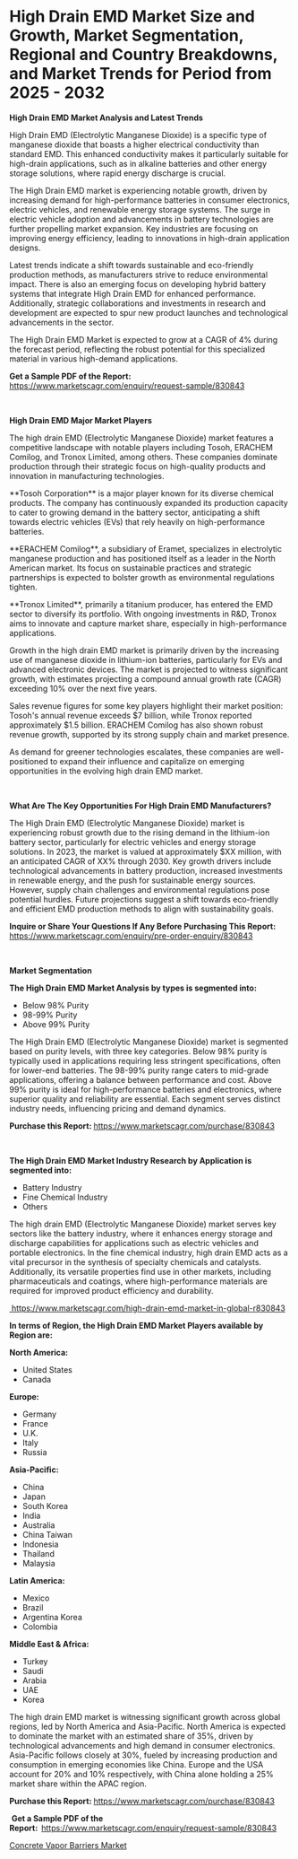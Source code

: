 <p><h1>High Drain EMD Market Size and Growth, Market Segmentation, Regional and Country Breakdowns, and Market Trends for Period from 2025 -  2032</h1></p><p><strong>High Drain EMD Market Analysis and Latest Trends</strong></p>
<p><p>High Drain EMD (Electrolytic Manganese Dioxide) is a specific type of manganese dioxide that boasts a higher electrical conductivity than standard EMD. This enhanced conductivity makes it particularly suitable for high-drain applications, such as in alkaline batteries and other energy storage solutions, where rapid energy discharge is crucial.</p><p>The High Drain EMD market is experiencing notable growth, driven by increasing demand for high-performance batteries in consumer electronics, electric vehicles, and renewable energy storage systems. The surge in electric vehicle adoption and advancements in battery technologies are further propelling market expansion. Key industries are focusing on improving energy efficiency, leading to innovations in high-drain application designs.</p><p>Latest trends indicate a shift towards sustainable and eco-friendly production methods, as manufacturers strive to reduce environmental impact. There is also an emerging focus on developing hybrid battery systems that integrate High Drain EMD for enhanced performance. Additionally, strategic collaborations and investments in research and development are expected to spur new product launches and technological advancements in the sector.</p><p>The High Drain EMD Market is expected to grow at a CAGR of 4% during the forecast period, reflecting the robust potential for this specialized material in various high-demand applications.</p></p>
<p><strong>Get a Sample PDF of the Report:&nbsp;</strong> <a href="https://www.marketscagr.com/enquiry/request-sample/830843?utm_campaign=3018&utm_medium=2&utm_source=Github&utm_content=ia&utm_term=25032025&utm_id=high-drain-emd">https://www.marketscagr.com/enquiry/request-sample/830843</a></p>
<p>&nbsp;</p>
<p><strong>High Drain EMD Major Market Players</strong></p>
<p><p>The high drain EMD (Electrolytic Manganese Dioxide) market features a competitive landscape with notable players including Tosoh, ERACHEM Comilog, and Tronox Limited, among others. These companies dominate production through their strategic focus on high-quality products and innovation in manufacturing technologies.</p><p>**Tosoh Corporation** is a major player known for its diverse chemical products. The company has continuously expanded its production capacity to cater to growing demand in the battery sector, anticipating a shift towards electric vehicles (EVs) that rely heavily on high-performance batteries.</p><p>**ERACHEM Comilog**, a subsidiary of Eramet, specializes in electrolytic manganese production and has positioned itself as a leader in the North American market. Its focus on sustainable practices and strategic partnerships is expected to bolster growth as environmental regulations tighten.</p><p>**Tronox Limited**, primarily a titanium producer, has entered the EMD sector to diversify its portfolio. With ongoing investments in R&D, Tronox aims to innovate and capture market share, especially in high-performance applications.</p><p>Growth in the high drain EMD market is primarily driven by the increasing use of manganese dioxide in lithium-ion batteries, particularly for EVs and advanced electronic devices. The market is projected to witness significant growth, with estimates projecting a compound annual growth rate (CAGR) exceeding 10% over the next five years.</p><p>Sales revenue figures for some key players highlight their market position: Tosoh's annual revenue exceeds $7 billion, while Tronox reported approximately $1.5 billion. ERACHEM Comilog has also shown robust revenue growth, supported by its strong supply chain and market presence.</p><p>As demand for greener technologies escalates, these companies are well-positioned to expand their influence and capitalize on emerging opportunities in the evolving high drain EMD market.</p></p>
<p>&nbsp;</p>
<p><strong>What Are The Key Opportunities For High Drain EMD Manufacturers?</strong></p>
<p><p>The High Drain EMD (Electrolytic Manganese Dioxide) market is experiencing robust growth due to the rising demand in the lithium-ion battery sector, particularly for electric vehicles and energy storage solutions. In 2023, the market is valued at approximately $XX million, with an anticipated CAGR of XX% through 2030. Key growth drivers include technological advancements in battery production, increased investments in renewable energy, and the push for sustainable energy sources. However, supply chain challenges and environmental regulations pose potential hurdles. Future projections suggest a shift towards eco-friendly and efficient EMD production methods to align with sustainability goals.</p></p>
<p><strong>Inquire or Share Your Questions If Any Before Purchasing This Report:</strong> <a href="https://www.marketscagr.com/enquiry/pre-order-enquiry/830843?utm_campaign=3018&utm_medium=2&utm_source=Github&utm_content=ia&utm_term=25032025&utm_id=high-drain-emd">https://www.marketscagr.com/enquiry/pre-order-enquiry/830843</a></p>
<p>&nbsp;</p>
<p><strong>Market Segmentation</strong></p>
<p><strong>The High Drain EMD Market Analysis by types is segmented into:</strong></p>
<p><ul><li>Below 98% Purity</li><li>98-99% Purity</li><li>Above 99% Purity</li></ul></p>
<p><p>The High Drain EMD (Electrolytic Manganese Dioxide) market is segmented based on purity levels, with three key categories. Below 98% purity is typically used in applications requiring less stringent specifications, often for lower-end batteries. The 98-99% purity range caters to mid-grade applications, offering a balance between performance and cost. Above 99% purity is ideal for high-performance batteries and electronics, where superior quality and reliability are essential. Each segment serves distinct industry needs, influencing pricing and demand dynamics.</p></p>
<p><strong>Purchase this Report:&nbsp;</strong><a href="https://www.marketscagr.com/purchase/830843?utm_campaign=3018&utm_medium=2&utm_source=Github&utm_content=ia&utm_term=25032025&utm_id=high-drain-emd">https://www.marketscagr.com/purchase/830843</a></p>
<p>&nbsp;</p>
<p><strong>The High Drain EMD Market Industry Research by Application is segmented into:</strong></p>
<p><ul><li>Battery Industry</li><li>Fine Chemical Industry</li><li>Others</li></ul></p>
<p><p>The high drain EMD (Electrolytic Manganese Dioxide) market serves key sectors like the battery industry, where it enhances energy storage and discharge capabilities for applications such as electric vehicles and portable electronics. In the fine chemical industry, high drain EMD acts as a vital precursor in the synthesis of specialty chemicals and catalysts. Additionally, its versatile properties find use in other markets, including pharmaceuticals and coatings, where high-performance materials are required for improved product efficiency and durability.</p></p>
<p><a href="https://www.marketscagr.com/high-drain-emd-market-in-global-r830843?utm_campaign=3018&utm_medium=2&utm_source=Github&utm_content=ia&utm_term=25032025&utm_id=high-drain-emd">&nbsp;https://www.marketscagr.com/high-drain-emd-market-in-global-r830843</a></p>
<p><strong>In terms of Region, the High Drain EMD Market Players available by Region are:</strong></p>
<p>
    <p> <strong> North America: </strong>
        <ul>
            <li>United States</li>
            <li>Canada</li>
        </ul>
        </p> 
    <p> <strong> Europe: </strong>
        <ul>
            <li>Germany</li>
            <li>France</li>
            <li>U.K.</li>
            <li>Italy</li>
            <li>Russia</li>
        </ul>
        </p> 
    <p> <strong> Asia-Pacific: </strong>
        <ul>
            <li>China</li>
            <li>Japan</li>
            <li>South Korea</li>
            <li>India</li>
            <li>Australia</li>
            <li>China Taiwan</li>
            <li>Indonesia</li>
            <li>Thailand</li>
            <li>Malaysia</li>
        </ul>
        </p> 
    <p> <strong> Latin America: </strong>
        <ul>
            <li>Mexico</li>
            <li>Brazil</li>
            <li>Argentina Korea</li>
            <li>Colombia</li>
        </ul>
        </p> 
    <p> <strong> Middle East & Africa: </strong>
        <ul>
            <li>Turkey</li>
            <li>Saudi</li>
            <li>Arabia</li>
            <li>UAE</li>
            <li>Korea</li>
        </ul>
    </p>
    </p>
<p><p>The high drain EMD market is witnessing significant growth across global regions, led by North America and Asia-Pacific. North America is expected to dominate the market with an estimated share of 35%, driven by technological advancements and high demand in consumer electronics. Asia-Pacific follows closely at 30%, fueled by increasing production and consumption in emerging economies like China. Europe and the USA account for 20% and 10% respectively, with China alone holding a 25% market share within the APAC region.</p></p>
<p><strong>Purchase this Report: </strong><a href="https://www.marketscagr.com/purchase/830843?utm_campaign=3018&utm_medium=2&utm_source=Github&utm_content=ia&utm_term=25032025&utm_id=high-drain-emd">https://www.marketscagr.com/purchase/830843</a></p>
<p>&nbsp;<strong>Get a Sample PDF of the Report:&nbsp;&nbsp;</strong><a href="https://www.marketscagr.com/enquiry/request-sample/830843?utm_campaign=3018&utm_medium=2&utm_source=Github&utm_content=ia&utm_term=25032025&utm_id=high-drain-emd">https://www.marketscagr.com/enquiry/request-sample/830843</a></p>
<p><strong></strong></p>
<p><p><a href="https://github.com/sefathlehki/Market-Research-Report-List-1/blob/main/concrete-vapor-barriers-market.md?utm_campaign=3018&utm_medium=2&utm_source=Github&utm_content=ia&utm_term=25032025&utm_id=high-drain-emd">Concrete Vapor Barriers Market</a></p></p>